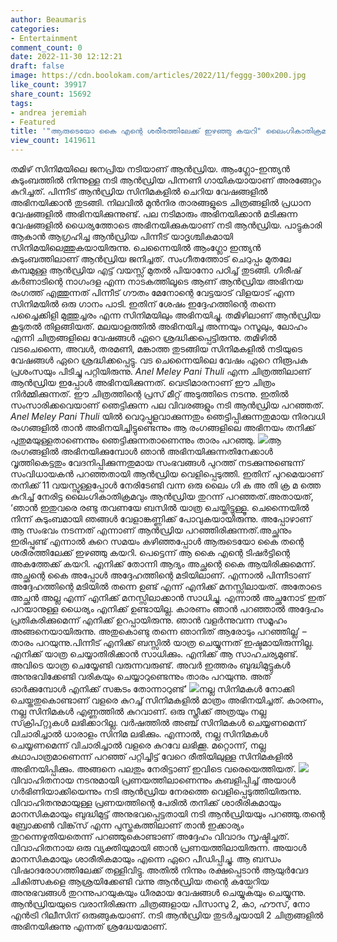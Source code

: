 ```yaml
---
author: Beaumaris
categories:
- Entertainment
comment_count: 0
date: 2022-11-30 12:12:21
draft: false
image: https://cdn.boolokam.com/articles/2022/11/feggg-300x200.jpg
like_count: 39917
share_count: 15692
tags:
- andrea jeremiah
- Featured
title: '"ആരുടെയോ കൈ എന്റെ ശരീരത്തിലേക്ക് ഇഴഞ്ഞു കയറി" ലൈംഗികാതിക്രമത്തെ കുറിച്ച് ആൻഡ്രിയ'
view_count: 1419611
---
```


തമിഴ് സിനിമയിലെ ജനപ്രിയ നടിയാണ് ആൻഡ്രിയ. ആംഗ്ലോ-ഇന്ത്യൻ കുടുംബത്തിൽ നിന്നുള്ള നടി ആൻഡ്രിയ പിന്നണി ഗായികയായാണ് അരങ്ങേറ്റം കുറിച്ചത്. പിന്നീട് ആൻഡ്രിയ സിനിമകളിൽ ചെറിയ വേഷങ്ങളിൽ അഭിനയിക്കാൻ തുടങ്ങി. നിലവിൽ മുൻനിര താരങ്ങളുടെ ചിത്രങ്ങളിൽ പ്രധാന വേഷങ്ങളിൽ അഭിനയിക്കുന്നുണ്ട്. പല നടിമാരും അഭിനയിക്കാൻ മടിക്കുന്ന വേഷങ്ങളിൽ ധൈര്യത്തോടെ അഭിനയിക്കുകയാണ് നടി ആൻഡ്രിയ. പാട്ടുകാരി ആകാൻ ആഗ്രഹിച്ച ആൻഡ്രിയ പിന്നീട് യാദൃശ്ചികമായി സിനിമയിലെത്തുകയായിരുന്നു. ചെന്നൈയിൽ ആംഗ്ലോ ഇന്ത്യൻ കുടുംബത്തിലാണ് ആൻഡ്രിയ ജനിച്ചത്. സംഗീതത്തോട് ചെറുപ്പം മുതലേ കമ്പമുള്ള ആൻഡ്രിയ എട്ട് വയസ്സ് മുതൽ പിയാനോ പഠിച്ച് തുടങ്ങി. ഗിരീഷ് കർണാടിന്റെ നാഗംദള എന്ന നാടകത്തിലൂടെ ആണ് ആൻഡ്രിയ അഭിനയ രംഗത്ത് എത്തുന്നത് പിന്നീട് ഗൗതം മേനോന്റെ വേട്ടയാട് വിളയാട് എന്ന സിനിമയിൽ ഒരു ഗാനം പാടി. ഇതിന് ശേഷം ഇദ്ദേഹത്തിന്റെ തന്നെ പച്ചൈക്കിളി മുത്തുച്ചരം എന്ന സിനിമയിലും അഭിനയിച്ചു. തമിഴിലാണ് ആൻഡ്രിയ കൂടുതൽ തിളങ്ങിയത്. മലയാളത്തിൽ അഭിനയിച്ച അന്നയും റസൂലും, ലോഹം എന്നി ചിത്രങ്ങളിലെ വേഷങ്ങൾ ഏറെ ശ്രദ്ധിക്കപ്പെട്ടിരുന്നു. തമിഴിൽ വടചെന്നൈ, അവൾ, തരമണി, മങ്കാത്ത തുടങ്ങിയ സിനിമകളിൽ നടിയുടെ വേഷങ്ങൾ ഏറെ ശ്രദ്ധിക്കപ്പെട്ടു. വട ചെന്നൈയിലെ വേഷം ഏറെ നിരൂപക പ്രശംസയും പിടിച്ചു പറ്റിയിരുന്നു. _Anel Meley Pani Thuli_ എന്ന ചിത്രത്തിലാണ് ആൻഡ്രിയ ഇപ്പോൾ അഭിനയിക്കുന്നത്. വെട്രിമാരനാണ് ഈ ചിത്രം നിർമ്മിക്കുന്നത്. ഈ ചിത്രത്തിന്റെ പ്രസ് മീറ്റ് അടുത്തിടെ നടന്നു. ഇതിൽ സംസാരിക്കവെയാണ് ഞെട്ടിക്കുന്ന പല വിവരങ്ങളും നടി ആൻഡ്രിയ പറഞ്ഞത്. _Anel Meley Pani Thuli_ യിൽ വെറുപ്പുളവാക്കുന്നതും ഞെട്ടിപ്പിക്കുന്നതുമായ നിരവധി രംഗങ്ങളിൽ താൻ അഭിനയിച്ചിട്ടുണ്ടെന്നും ആ രംഗങ്ങളിലെ അഭിനയം തനിക്ക് പുതുമയുള്ളതാണെന്നും ഞെട്ടിക്കുന്നതാണെന്നും താരം പറഞ്ഞു. ![](https://cdn.boolokam.com/articles/2022/11/feggg-300x200.jpg)ആ രംഗങ്ങളിൽ അഭിനയിക്കുമ്പോൾ ഞാൻ അഭിനയിക്കുന്നതിനേക്കാൾ വൃത്തികെട്ടതും വേദനിപ്പിക്കുന്നതുമായ സംഭവങ്ങൾ പുറത്ത് നടക്കുന്നുണ്ടെന്ന് സംവിധായകൻ പറഞ്ഞതായി ആൻഡ്രിയ വെളിപ്പെടുത്തി. ഇതിന് പുറമെയാണ് തനിക്ക് 11 വയസ്സുള്ളപ്പോൾ നേരിടേണ്ടി വന്ന ഒരു ലൈം ഗി ക അ തി ക്ര മ ത്തെ കുറിച്ച് നേരിട്ട ലൈംഗികാതിക്രമവും ആൻഡ്രിയ തുറന്ന് പറഞ്ഞത്.അതായത്, ‘ഞാൻ ഇതുവരെ രണ്ടു തവണയേ ബസിൽ യാത്ര ചെയ്തിട്ടുള്ളൂ. ചെന്നൈയിൽ നിന്ന് കുടുംബമായി ഞങ്ങൾ വേളാങ്കണ്ണിക്ക് പോവുകയായിരുന്നു. അപ്പോഴാണ് ആ സംഭവം നടന്നത് എന്നാണ് ആൻഡ്രിയ പറഞ്ഞിരിക്കുന്നത്.അച്ഛനും ഇരിപ്പുണ്ട് എന്നാൽ കുറെ സമയം കഴിഞ്ഞപ്പോൾ ആരുടെയോ കൈ തന്റെ ശരീരത്തിലേക്ക് ഇഴഞ്ഞു കയറി. പെട്ടെന്ന് ആ കൈ എന്റെ ടിഷർട്ടിന്റെ അകത്തേക്ക് കയറി. എനിക്ക് തോന്നി ആദ്യം അച്ഛന്റെ കൈ ആയിരിക്കുമെന്ന്. അച്ഛന്റെ കൈ അപ്പോൾ അദ്ദേഹത്തിന്റെ മടിയിലാണ്. എന്നാൽ പിന്നീടാണ് അദ്ദേഹത്തിന്റെ മടിയിൽ തന്നെ ഉണ്ട് എന്ന് എനിക്ക് മനസ്സിലായത്. അതോടെ അച്ഛൻ അല്ല എന്ന് എനിക്ക് മനസ്സിലാക്കാൻ സാധിച്ചു. എന്നാൽ അച്ഛനോട് ഇത് പറയാനുള്ള ധൈര്യം എനിക്ക് ഉണ്ടായില്ല. കാരണം ഞാൻ പറഞ്ഞാൽ അദ്ദേഹം പ്രതികരിക്കുമെന്ന് എനിക്ക് ഉറപ്പായിരുന്നു. ഞാൻ വളർന്നുവന്ന സമൂഹം അങ്ങനെയായിരുന്നു. അതുകൊണ്ടു തന്നെ ഞാനിത് ആരോടും പറഞ്ഞില്ല’ – താരം പറയുന്നു.പിന്നീട് എനിക്ക് ബസ്സിൽ യാത്ര ചെയ്യുന്നത് ഇഷ്ടമായിരുന്നില്ല. എനിക്ക് യാത്ര ചെയ്യാതിരിക്കാൻ സാധിക്കും. എനിക്ക് ആ സാഹചര്യമുണ്ട്. അവിടെ യാത്ര ചെയ്യേണ്ടി വരുന്നവരുണ്ട്. അവർ ഇത്തരം ബുദ്ധിമുട്ടുകൾ അനുഭവിക്കേണ്ടി വരികയും ചെയ്യാറുണ്ടെന്നും താരം പറയുന്നു. അത് ഓർക്കുമ്പോൾ എനിക്ക് സങ്കടം തോന്നാറുണ്ട്’ ![](https://cdn.boolokam.com/articles/2022/11/dwffff-240x300.jpg)നല്ല സിനിമകള്‍ നോക്കി ചെയ്തതുകൊണ്ടാണ് വളരെ കുറച്ച് സിനിമകളില്‍ മാത്രം അഭിനയിച്ചത്. കാരണം, നല്ല സിനിമകള്‍ എണ്ണത്തില്‍ കുറവാണ്. ഒരു സ്ത്രീക്ക് അത്രയും നല്ല സ്‌ക്രിപ്റ്റുകള്‍ ലഭിക്കാറില്ല. വര്‍ഷത്തില്‍ അഞ്ച് സിനിമകള്‍ ചെയ്യണമെന്ന് വിചാരിച്ചാല്‍ ധാരാളം സിനിമ ലഭിക്കും. എന്നാല്‍, നല്ല സിനിമകള്‍ ചെയ്യണമെന്ന് വിചാരിച്ചാല്‍ വളരെ കുറവേ ലഭിക്കൂ. മറ്റൊന്ന്, നല്ല കഥാപാത്രമാണെന്ന് പറഞ്ഞ് പറ്റിച്ചിട്ട് വേറെ രീതിയിലുള്ള സിനിമകളില്‍ അഭിനയിപ്പിക്കും. അങ്ങനെ പലതും നേരിട്ടാണ് ഇവിടെ വരെയെത്തിയത്. ![](https://cdn.boolokam.com/articles/2022/11/wfwrrtt-300x216.jpg)വിവാഹിതനായ നടനുമായി പ്രണയത്തിലാണെന്നും കബളിപ്പിച്ച് അയാൾ ഗർഭിണിയാക്കിയെന്നും നടി ആൻഡ്രിയ നേരത്തെ വെളിപ്പെടുത്തിയിരുന്നു. വിവാഹിതനുമായുള്ള പ്രണയത്തിന്റെ പേരിൽ തനിക്ക് ശാരീരികമായും മാനസികമായും ബുദ്ധിമുട്ട് അനുഭവപ്പെട്ടതായി നടി ആൻഡ്രിയയും പറഞ്ഞു.തന്റെ ബ്രോക്കൺ വിങ്ക്‌സ് എന്ന പുസ്തകത്തിലാണ് താൻ ഇക്കാര്യം തുറന്നെഴുതിയതെന്ന് പറഞ്ഞുകൊണ്ടാണ് അദ്ദേഹം വിവാദം സൃഷ്ടിച്ചത്. വിവാഹിതനായ ഒരു വ്യക്തിയുമായി ഞാന്‍ പ്രണയത്തിലായിരുന്ന. അയാള്‍ മാനസികമായും ശാരീരികമായും എന്നെ ഏറെ പീഡിപ്പിച്ചു. ആ ബന്ധം വിഷാദരോഗത്തിലേക്ക് തള്ളിവിട്ടു. അതില്‍ നിന്നും രക്ഷപ്പെടാന്‍ ആയുര്‍വേദ ചികിത്സകളെ ആശ്രയിക്കേണ്ടി വന്നു ആൻഡ്രിയ തന്റെ കയ്പേറിയ അനുഭവങ്ങൾ തുറന്നുപറയുകയും ധീരമായ വേഷങ്ങൾ ചെയ്യുകയും ചെയ്യുന്നു. ആൻഡ്രിയയുടെ വരാനിരിക്കുന്ന ചിത്രങ്ങളായ പിസാസു 2, കാ, ഹൗസ്, നോ എൻട്രി റിലീസിന് ഒരുങ്ങുകയാണ്. നടി ആൻഡ്രിയ തുടർച്ചയായി 2 ചിത്രങ്ങളിൽ അഭിനയിക്കുന്നു എന്നത് ശ്രദ്ധേയമാണ്.